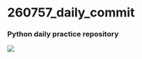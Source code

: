 # 260757_daily_commit
### Python daily practice repository<br/>
![](https://lh3.googleusercontent.com/proxy/mwUJMRlpjsoqFASkyhs_Hwx4DsvhZUm1IE1IfV8VwymM6rRBVvqz7FzCRgi99QPMzDbwQgCsE8CYhuaPyLqZPJTWPqFs4oMapfQr8Q)
